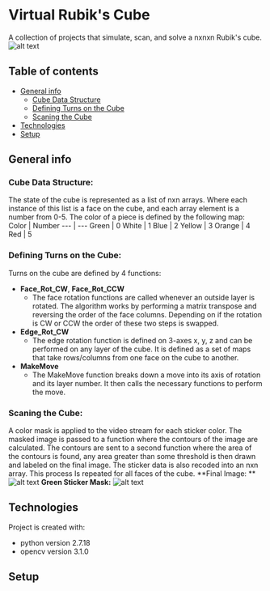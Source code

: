 # Virtual Rubik's Cube
A collection of projects that simulate, scan, and solve a nxnxn Rubik's cube. 
![alt text](https://github.com/JustinValentine/RubiksCube/blob/main/Images/LargeCubeEx.png)

## Table of contents 
* [General info](#general-info)  
  * [Cube Data Structure](#Cube-Data-Structure)
  * [Defining Turns on the Cube](#Defining-Turns-on-the-Cube)
  * [Scaning the Cube](#Scaning-the-Cube)
* [Technologies](#technologies)
* [Setup](#setup)

## General info
### Cube Data Structure:
The state of the cube is represented as a list of nxn arrays. Where each instance of this list is a face on the cube, and each array element is a number from 0-5. The color of a piece is defined by the following map: 
Color | Number 
--- | ---
Green | 0
White | 1
Blue | 2
Yellow | 3
Orange | 4
Red | 5
 
### Defining Turns on the Cube:
Turns on the cube are defined by 4 functions:
* **Face_Rot_CW**, **Face_Rot_CCW**
  * The face rotation functions are called whenever an outside layer is rotated. The algorithm works by performing a matrix transpose and reversing the order of the face columns. Depending on if the rotation is CW or CCW the order of these two steps is swapped. 
* **Edge_Rot_CW**
  * The edge rotation function is defined on 3-axes x, y, z and can be performed on any layer of the cube. It is defined as a set of maps that take rows/columns from one face on the cube to another.
* **MakeMove**   
  * The MakeMove function breaks down a move into its axis of rotation and its layer number. It then calls the necessary functions to perform the move. 

### Scaning the Cube: 
A color mask is applied to the video stream for each sticker color. The masked image is passed to a function where the contours of the image are calculated. The contours are sent to a second function where the area of the contours is found, any area greater than some threshold is then drawn and labeled on the final image. The sticker data is also recoded into an nxn array. This process Is repeated for all faces of the cube. 
**Final Image: **
![alt text](https://github.com/JustinValentine/RubiksCube/blob/main/Images/CubeScan.png)
**Green Sticker Mask:**
![alt text](https://github.com/JustinValentine/RubiksCube/blob/main/Images/GreenStickerMask.png)

## Technologies
Project is created with:
* python version 2.7.18
* opencv version 3.1.0

## Setup
